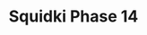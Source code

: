 ---
slug: squidki-phase-14
title: Squidki Phase 14
description: "Squidki Phase 14 is an exciting online game. Play for free directly in your browser!"
icon: /images/new_mods/Sprunki Phase 14.png
url: https://wowtbc.net/sprunkin/phase-14/index.html
previewImage: /images/new_mods/Sprunki Phase 14.png
type: new mods

# SEO配置
seo:
  title: "Squidki Phase 14 - Play Free Online Game | Fun Browser Games"
  description: "Squidki Phase 14 - Play this fun online game for free in your browser. No download required!"
  ogImage: "/images/new_mods/Sprunki Phase 14.png"
  keywords: "squidki-phase-14, online game, browser game, free game, new mods game, play online"

videoUrls:
  - https://www.youtube.com/embed/example1
  - https://www.youtube.com/embed/example2

whyPlay:
  title: "Why Play Squidki Phase 14?"
  items:
    - "Immersive Gameplay: Squidki Phase 14 offers an engaging and immersive gaming experience that will keep you entertained for hours"
    - "Challenging Levels: Test your skills with increasingly difficult challenges and obstacles"
    - "Beautiful Graphics: Enjoy stunning visuals and smooth animations that bring the game world to life"
    - "Regular Updates: New content and features are added regularly to keep the game fresh and exciting"
    - "Free to Play: Experience all the fun without spending a penny"
    - "Community Features: Connect with other players, share strategies, and compete for high scores"
    - "Cross-Platform: Play on any device with a web browser, no downloads required"

features:
  title: "Key Features of Squidki Phase 14"
  image: "/images/new_mods/Sprunki Phase 14.png"
  items:
    - "Intuitive Controls: Easy to learn controls make Squidki Phase 14 accessible for players of all skill levels"
    - "Multiple Game Modes: Enjoy various gameplay options that provide different challenges and experiences"
    - "Character Customization: Personalize your gaming experience with unique characters and items"
    - "Achievement System: Complete special tasks to earn rewards and recognition"
    - "Leaderboards: Compete with players worldwide and see who can achieve the highest scores"

characteristics:
  title: "Game Characteristics"
  image: "/images/new_mods/Sprunki Phase 14.png"
  items:
    - "Genre: New mods game with elements of strategy and skill"
    - "Difficulty: Suitable for both casual gamers and those seeking a challenge"
    - "Play Time: Quick sessions or extended gameplay, depending on your preference"
    - "Art Style: Vibrant and engaging visuals that enhance the gaming experience"
    - "Sound Design: Immersive audio that complements the gameplay perfectly"

info: "Squidki Phase 14 is an exciting online game that offers players a unique and engaging gaming experience. With its intuitive controls, stunning visuals, and challenging gameplay, Squidki Phase 14 provides hours of entertainment for players of all ages and skill levels. Whether you're looking for a quick gaming session during a break or an extended play session, Squidki Phase 14 delivers an immersive experience that will keep you coming back for more. The game features multiple levels of increasing difficulty, ensuring that players are constantly challenged as they progress. With regular updates adding new content and features, Squidki Phase 14 remains fresh and exciting, providing endless entertainment options for its growing community of players."

howToPlayIntro: "Welcome to Squidki Phase 14! This guide will walk you through the basics and help you master the game. Whether you're a beginner or looking to improve your skills, these tips and instructions will enhance your gaming experience."

howToPlaySteps:
  - title: "Getting Started"
    description: "Begin your Squidki Phase 14 adventure by familiarizing yourself with the controls. Use your keyboard or mouse to navigate through the game interface. The tutorial will guide you through the basic mechanics and help you understand the objectives."
  - title: "Understanding the Objectives"
    description: "In Squidki Phase 14, your main goal is to progress through levels by completing specific objectives. Each level presents unique challenges that require different strategies and approaches."
  - title: "Mastering the Controls"
    description: "Practice using the controls to improve your precision and reaction time. Squidki Phase 14 requires quick reflexes and strategic thinking to overcome obstacles and defeat opponents."
  - title: "Utilizing Power-ups"
    description: "Collect power-ups throughout the game to enhance your abilities and overcome difficult challenges. Each power-up offers unique advantages that can be crucial for success."
  - title: "Developing Strategies"
    description: "As you progress in Squidki Phase 14, develop effective strategies for different scenarios. Analyze patterns, anticipate challenges, and adapt your approach to maximize your performance."

faq:
  title: "Frequently Asked Questions about Squidki Phase 14"
  items:
    - question: "Is Squidki Phase 14 free to play?"
      answer: "Yes, Squidki Phase 14 is completely free to play directly in your web browser. No downloads or purchases are required to enjoy the full game experience."
    - question: "Can I play Squidki Phase 14 on mobile devices?"
      answer: "Yes, Squidki Phase 14 is optimized for both desktop and mobile play. You can enjoy the game on any device with a web browser and internet connection."
    - question: "Are there any in-game purchases?"
      answer: "While Squidki Phase 14 is free to play, there may be optional in-game purchases available for cosmetic items or additional features that don't affect core gameplay."
    - question: "How often is Squidki Phase 14 updated?"
      answer: "The developers regularly update Squidki Phase 14 with new content, features, and improvements based on player feedback and game performance."
    - question: "Can I play Squidki Phase 14 offline?"
      answer: "Currently, Squidki Phase 14 requires an internet connection to play as it's a browser-based online game."
    - question: "Is Squidki Phase 14 suitable for children?"
      answer: "Yes, Squidki Phase 14 is designed to be family-friendly and suitable for players of all ages."
    - question: "How do I report bugs or issues?"
      answer: "If you encounter any problems while playing Squidki Phase 14, you can report them through the game's support page or contact the developers directly through their website."
    - question: "Still Have Questions?"
      answer: "If you have additional questions about Squidki Phase 14 that aren't covered in this FAQ, please visit our support center or contact our customer service team for assistance."
---